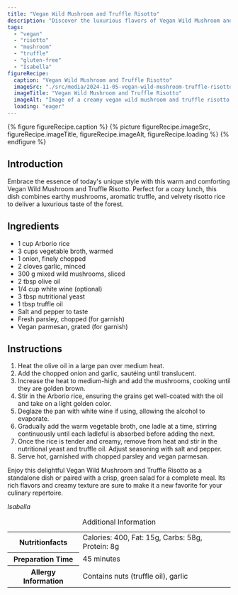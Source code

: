 ```yaml
---
title: "Vegan Wild Mushroom and Truffle Risotto"
description: "Discover the luxurious flavors of Vegan Wild Mushroom and Truffle Risotto, a perfect dish for a cozy and comforting lunch."
tags:
  - "vegan"
  - "risotto"
  - "mushroom"
  - "truffle"
  - "gluten-free"
  - "Isabella"
figureRecipe: 
  caption: "Vegan Wild Mushroom and Truffle Risotto"
  imageSrc: "./src/media/2024-11-05-vegan-wild-mushroom-truffle-risotto-9520.png"
  imageTitle: "Vegan Wild Mushroom and Truffle Risotto"
  imageAlt: "Image of a creamy vegan wild mushroom and truffle risotto in an elegant bowl, with a side salad in a glass bowl, on a wooden table under natural light."
  loading: "eager"
---
```


{% figure figureRecipe.caption %}
{% picture figureRecipe.imageSrc, figureRecipe.imageTitle, figureRecipe.imageAlt, figureRecipe.loading %}
{% endfigure %}

## Introduction

Embrace the essence of today's unique style with this warm and comforting Vegan Wild Mushroom and Truffle Risotto. Perfect for a cozy lunch, this dish combines earthy mushrooms, aromatic truffle, and velvety risotto rice to deliver a luxurious taste of the forest.

## Ingredients

- 1 cup Arborio rice
- 3 cups vegetable broth, warmed
- 1 onion, finely chopped
- 2 cloves garlic, minced
- 300 g mixed wild mushrooms, sliced
- 2 tbsp olive oil
- 1/4 cup white wine (optional)
- 3 tbsp nutritional yeast
- 1 tbsp truffle oil
- Salt and pepper to taste
- Fresh parsley, chopped (for garnish)
- Vegan parmesan, grated (for garnish)

## Instructions

1. Heat the olive oil in a large pan over medium heat.
2. Add the chopped onion and garlic, sautéing until translucent.
3. Increase the heat to medium-high and add the mushrooms, cooking until they are golden brown.
4. Stir in the Arborio rice, ensuring the grains get well-coated with the oil and take on a light golden color.
5. Deglaze the pan with white wine if using, allowing the alcohol to evaporate.
6. Gradually add the warm vegetable broth, one ladle at a time, stirring continuously until each ladleful is absorbed before adding the next.
7. Once the rice is tender and creamy, remove from heat and stir in the nutritional yeast and truffle oil. Adjust seasoning with salt and pepper.
8. Serve hot, garnished with chopped parsley and vegan parmesan.

Enjoy this delightful Vegan Wild Mushroom and Truffle Risotto as a standalone dish or paired with a crisp, green salad for a complete meal. Its rich flavors and creamy texture are sure to make it a new favorite for your culinary repertoire.

*Isabella*

<table><caption class='sr-only'>Additional Information</caption><tr><th>Nutritionfacts</th><td>Calories: 400, Fat: 15g, Carbs: 58g, Protein: 8g&nbsp;</td></tr><tr><th>Preparation Time</th><td>45 minutes&nbsp;</td></tr><tr><th>Allergy Information</th><td>Contains nuts (truffle oil), garlic&nbsp;</td></tr></table>

